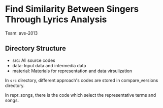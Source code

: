 # Find Similarity Between Singers Through Lyrics Analysis

Team: ave-2013

## Directory Structure

- src: All source codes
- data: Input data and intermedia data
- material: Materials for representation and data virsulization

In `src` directory, different approach's codes are stored in compare_versions
directory.

In repr_songs, there is the code which select the representative terms and
songs.
